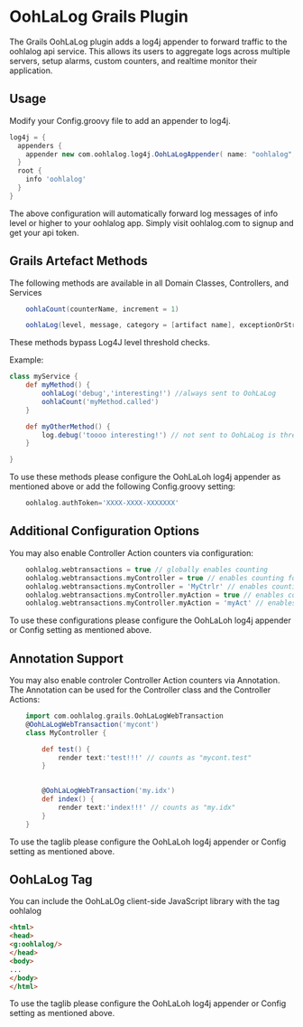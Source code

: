 OohLaLog Grails Plugin
=====================
The Grails OohLaLog plugin adds a log4j appender to forward traffic to the oohlalog api service. This allows its users to aggregate logs across multiple servers, setup alarms, custom counters, and realtime monitor their application.


Usage
-----
Modify your Config.groovy file to add an appender to log4j.

```groovy
log4j = {
  appenders {
    appender new com.oohlalog.log4j.OohLaLogAppender( name: "oohlalog", authToken: "my-api-token", host: "api.oohlalog.com")
  }
  root {
  	info 'oohlalog'
  }
}
```
The above configuration will automatically forward log messages of info level or higher to your oohlalog app. Simply visit oohlalog.com to signup and get your api token.

Grails Artefact Methods
-----------------------

The following methods are available in all Domain Classes, Controllers, and Services

```groovy
	oohlaCount(counterName, increment = 1)

	oohlaLog(level, message, category = [artifact name], exceptionOrStringDetails = null, timestamp = System.currentTimeMillis() )
```
These methods bypass Log4J level threshold checks.

Example:
```groovy
class myService {
	def myMethod() {
        oohlaLog('debug','interesting!') //always sent to OohLaLog
        oohlaCount('myMethod.called')
	}

	def myOtherMethod() {
        log.debug('toooo interesting!') // not sent to OohLaLog is threshold is INFO (as above)
	}

}
```

To use these methods please configure the OohLaLoh log4j appender as mentioned above or add the following Config.groovy setting:

```groovy
	oohlalog.authToken='XXXX-XXXX-XXXXXXX'
```


Additional Configuration Options
--------------------------------

You may also enable Controller Action counters via configuration:

```groovy
	oohlalog.webtransactions = true // globally enables counting 
	oohlalog.webtransactions.myController = true // enables counting for a specific controller
	oohlalog.webtransactions.myController = 'MyCtrlr' // enables counting for a specific controller with a custom counter namespace
	oohlalog.webtransactions.myController.myAction = true // enables counting for a specific controller action the default counter name
	oohlalog.webtransactions.myController.myAction = 'myAct' // enables counting for a specific controller action with a custom counter namespace
```

To use these configurations please configure the OohLaLoh log4j appender or Config setting as mentioned above.

Annotation Support
------------------

You may also enable controler Controller Action counters via Annotation. The Annotation can be used for the Controller class and the Controller Actions:


```groovy
	import com.oohlalog.grails.OohLaLogWebTransaction
	@OohLaLogWebTransaction('mycont')
	class MyController {

	    def test() { 
	    	render text:'test!!!' // counts as "mycont.test"
	    }

		
		@OohLaLogWebTransaction('my.idx')
	    def index() { 
	    	render text:'index!!!' // counts as "my.idx"
	    }
	}
```

To use the taglib please configure the OohLaLoh log4j appender or Config setting as mentioned above.


OohLaLog Tag
------------

You can include the OohLaLOg client-side JavaScript library with the tag oohlalog

```html
<html>
<head>
<g:oohlalog/>
</head>
<body>
...
</body>
</html>
```


To use the taglib please configure the OohLaLoh log4j appender or Config setting as mentioned above.





